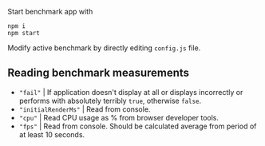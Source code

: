 
Start benchmark app with

```
npm i
npm start
```

Modify active benchmark by directly editing `config.js` file.

## Reading benchmark measurements

- `"fail"` | If application doesn't display at all or displays incorrectly or performs with absolutely terribly `true`, otherwise `false`.
- `"initialRenderMs"` | Read from console.
- `"cpu"` | Read CPU usage as % from browser developer tools.
- `"fps"` | Read from console. Should be calculated average from period of at least 10 seconds.
